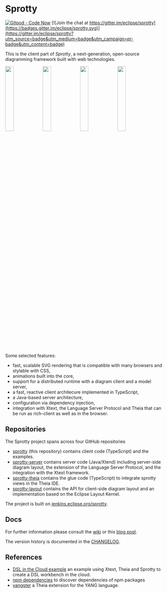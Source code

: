 # Sprotty

[![Gitpod - Code Now](https://img.shields.io/badge/Gitpod-code%20now-blue.svg?longCache=true)](https://gitpod.io#https://github.com/eclipse/sprotty)
[![Join the chat at https://gitter.im/eclipse/sprotty](https://badges.gitter.im/eclipse/sprotty.svg)](https://gitter.im/eclipse/sprotty?utm_source=badge&utm_medium=badge&utm_campaign=pr-badge&utm_content=badge)

This is the client part of _Sprotty_, a next-generation, open-source diagramming framework built with web technologies. 

<img src="https://raw.githubusercontent.com/wiki/eclipse/sprotty/images/screenshot0.png" width="23%" align="left">
<img src="https://raw.githubusercontent.com/wiki/eclipse/sprotty/images/screenshot1.png" width="23%" align="left">
<img src="https://raw.githubusercontent.com/wiki/eclipse/sprotty/images/screenshot2.png" width="23%" align="left">
<img src="https://raw.githubusercontent.com/wiki/eclipse/sprotty/images/screenshot3.png" width="23%"> 

  
Some selected features:

* fast, scalable SVG rendering that is compatible with many browsers and stylable with CSS,
* animations built into the core,
* support for a distributed runtime with a diagram client and a model server,
* a fast, reactive client architecure implemented in TypeScript,
* a Java-based server architecture,
* configuration via dependency injection,
* integration with Xtext, the Language Server Protocol and Theia that can be run as rich-client as well as in the browser.

## Repositories

The Sprotty project spans across four GitHub repositories
* [sprotty](https://github.com/eclipse/sprotty) (this repository) contains client code (TypeScript) and the examples.
* [sprotty-server](https://github.com/eclipse/sprotty-server) contains server code (Java/Xtend) including server-side diagram layout, the extension of the Language Server Protocol, and the integration with the Xtext framework.
* [sprotty-theia](https://github.com/eclipse/sprotty-theia) contains the glue code (TypeScript) to integrate sprotty views in the Theia IDE.
* [sprotty-layout](https://github.com/eclipse/sprotty-layout) contains the API for client-side diagram layout and an implementation based on the Eclipse Layout Kernel.

The project is built on [jenkins.eclipse.org/sprotty](https://jenkins.eclipse.org/sprotty/).

## Docs

For further information please consult the [wiki](https://github.com/eclipse/sprotty/wiki) or this [blog post](http://typefox.io/sprotty-a-web-based-diagramming-framework).

The version history is documented in the [CHANGELOG](https://github.com/eclipse/sprotty/blob/master/CHANGELOG.md).

## References

- [DSL in the Cloud example](http://github.com/TypeFox/theia-xtext-sprotty-example) an example using Xtext, Theia and Sprotty to create a DSL workbench in the cloud.
- [npm dependencies](http://npm-dependencies.com/) to discover dependencies of npm packages
- [yangster](http://github.com/theia-ide/yangster) a Theia extension for the YANG language.

